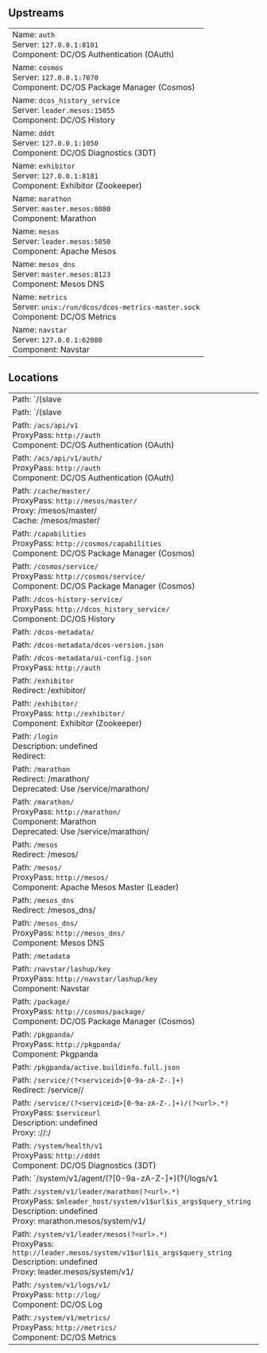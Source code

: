 ## Upstreams

|   |
|---|
| Name: `auth`<br/>Server: `127.0.0.1:8101`<br/>Component: DC/OS Authentication (OAuth) |
| Name: `cosmos`<br/>Server: `127.0.0.1:7070`<br/>Component: DC/OS Package Manager (Cosmos) |
| Name: `dcos_history_service`<br/>Server: `leader.mesos:15055`<br/>Component: DC/OS History |
| Name: `dddt`<br/>Server: `127.0.0.1:1050`<br/>Component: DC/OS Diagnostics (3DT) |
| Name: `exhibitor`<br/>Server: `127.0.0.1:8181`<br/>Component: Exhibitor (Zookeeper) |
| Name: `marathon`<br/>Server: `master.mesos:8080`<br/>Component: Marathon |
| Name: `mesos`<br/>Server: `leader.mesos:5050`<br/>Component: Apache Mesos |
| Name: `mesos_dns`<br/>Server: `master.mesos:8123`<br/>Component: Mesos DNS |
| Name: `metrics`<br/>Server: `unix:/run/dcos/dcos-metrics-master.sock`<br/>Component: DC/OS Metrics |
| Name: `navstar`<br/>Server: `127.0.0.1:62080`<br/>Component: Navstar |

## Locations

|   |
|---|
| Path: `/(slave|agent)/(?<agentid>[0-9a-zA-Z-]+)`<br/>Redirect: /agent/<agentid>/ |
| Path: `/(slave|agent)/(?<agentid>[0-9a-zA-Z-]+)(?<url>.+)`<br/>ProxyPass: `$agentaddr:$agentport`<br/>Component: Apache Mesos Agent |
| Path: `/acs/api/v1`<br/>ProxyPass: `http://auth`<br/>Component: DC/OS Authentication (OAuth) |
| Path: `/acs/api/v1/auth/`<br/>ProxyPass: `http://auth`<br/>Component: DC/OS Authentication (OAuth) |
| Path: `/cache/master/`<br/>ProxyPass: `http://mesos/master/`<br/>Proxy: /mesos/master/<br/>Cache: /mesos/master/ |
| Path: `/capabilities`<br/>ProxyPass: `http://cosmos/capabilities`<br/>Component: DC/OS Package Manager (Cosmos) |
| Path: `/cosmos/service/`<br/>ProxyPass: `http://cosmos/service/`<br/>Component: DC/OS Package Manager (Cosmos) |
| Path: `/dcos-history-service/`<br/>ProxyPass: `http://dcos_history_service/`<br/>Component: DC/OS History |
| Path: `/dcos-metadata/` |
| Path: `/dcos-metadata/dcos-version.json` |
| Path: `/dcos-metadata/ui-config.json`<br/>ProxyPass: `http://auth`<br/> |
| Path: `/exhibitor`<br/>Redirect: /exhibitor/ |
| Path: `/exhibitor/`<br/>ProxyPass: `http://exhibitor/`<br/>Component: Exhibitor (Zookeeper) |
| Path: `/login`<br/>Description: undefined<br/>Redirect: <authhost> |
| Path: `/marathon`<br/>Redirect: /marathon/<br/>Deprecated: Use /service/marathon/ |
| Path: `/marathon/`<br/>ProxyPass: `http://marathon/`<br/>Component: Marathon<br/>Deprecated: Use /service/marathon/ |
| Path: `/mesos`<br/>Redirect: /mesos/ |
| Path: `/mesos/`<br/>ProxyPass: `http://mesos/`<br/>Component: Apache Mesos Master (Leader) |
| Path: `/mesos_dns`<br/>Redirect: /mesos_dns/ |
| Path: `/mesos_dns/`<br/>ProxyPass: `http://mesos_dns/`<br/>Component: Mesos DNS |
| Path: `/metadata` |
| Path: `/navstar/lashup/key`<br/>ProxyPass: `http://navstar/lashup/key`<br/>Component: Navstar |
| Path: `/package/`<br/>ProxyPass: `http://cosmos/package/`<br/>Component: DC/OS Package Manager (Cosmos) |
| Path: `/pkgpanda/`<br/>ProxyPass: `http://pkgpanda/`<br/>Component: Pkgpanda |
| Path: `/pkgpanda/active.buildinfo.full.json` |
| Path: `/service/(?<serviceid>[0-9a-zA-Z-.]+)`<br/>Redirect: /service/<serviceid>/ |
| Path: `/service/(?<serviceid>[0-9a-zA-Z-.]+)/(?<url>.*)`<br/>ProxyPass: `$serviceurl`<br/>Description: undefined<br/>Proxy: <servicescheme>://<servicehost>:<serviceport>/ |
| Path: `/system/health/v1`<br/>ProxyPass: `http://dddt`<br/>Component: DC/OS Diagnostics (3DT) |
| Path: `/system/v1/agent/(?<agentid>[0-9a-zA-Z-]+)(?<type>(/logs/v1|/metrics/v0))(?<url>.*)`<br/>ProxyPass: `$agentaddr:61001/system/v1$type$url$is_args$query_string`<br/>Description: undefined<br/>Proxy: <agentaddr>:61001/system/v1/ |
| Path: `/system/v1/leader/marathon(?<url>.*)`<br/>ProxyPass: `$mleader_host/system/v1$url$is_args$query_string`<br/>Description: undefined<br/>Proxy: marathon.mesos/system/v1/ |
| Path: `/system/v1/leader/mesos(?<url>.*)`<br/>ProxyPass: `http://leader.mesos/system/v1$url$is_args$query_string`<br/>Description: undefined<br/>Proxy: leader.mesos/system/v1/ |
| Path: `/system/v1/logs/v1/`<br/>ProxyPass: `http://log/`<br/>Component: DC/OS Log |
| Path: `/system/v1/metrics/`<br/>ProxyPass: `http://metrics/`<br/>Component: DC/OS Metrics |

